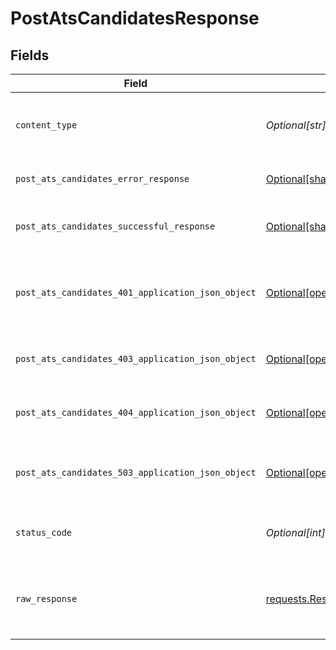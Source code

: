# PostAtsCandidatesResponse


## Fields

| Field                                                                                                                          | Type                                                                                                                           | Required                                                                                                                       | Description                                                                                                                    |
| ------------------------------------------------------------------------------------------------------------------------------ | ------------------------------------------------------------------------------------------------------------------------------ | ------------------------------------------------------------------------------------------------------------------------------ | ------------------------------------------------------------------------------------------------------------------------------ |
| `content_type`                                                                                                                 | *Optional[str]*                                                                                                                | :heavy_check_mark:                                                                                                             | HTTP response content type for this operation                                                                                  |
| `post_ats_candidates_error_response`                                                                                           | [Optional[shared.PostAtsCandidatesErrorResponse]](undefined/models/shared/postatscandidateserrorresponse.md)                   | :heavy_minus_sign:                                                                                                             | POST /ats/candidates Error response                                                                                            |
| `post_ats_candidates_successful_response`                                                                                      | [Optional[shared.PostAtsCandidatesSuccessfulResponse]](undefined/models/shared/postatscandidatessuccessfulresponse.md)         | :heavy_minus_sign:                                                                                                             | POST /ats/candidates Successful response                                                                                       |
| `post_ats_candidates_401_application_json_object`                                                                              | [Optional[operations.PostAtsCandidates401ApplicationJSON]](undefined/models/operations/postatscandidates401applicationjson.md) | :heavy_minus_sign:                                                                                                             | Returned when the authentication header was invalid or missing.                                                                |
| `post_ats_candidates_403_application_json_object`                                                                              | [Optional[operations.PostAtsCandidates403ApplicationJSON]](undefined/models/operations/postatscandidates403applicationjson.md) | :heavy_minus_sign:                                                                                                             | Returned when the passed integration is inactive.                                                                              |
| `post_ats_candidates_404_application_json_object`                                                                              | [Optional[operations.PostAtsCandidates404ApplicationJSON]](undefined/models/operations/postatscandidates404applicationjson.md) | :heavy_minus_sign:                                                                                                             | Returned when a requested resource is not found.                                                                               |
| `post_ats_candidates_503_application_json_object`                                                                              | [Optional[operations.PostAtsCandidates503ApplicationJSON]](undefined/models/operations/postatscandidates503applicationjson.md) | :heavy_minus_sign:                                                                                                             | Returned when no sync has finished successfully yet                                                                            |
| `status_code`                                                                                                                  | *Optional[int]*                                                                                                                | :heavy_check_mark:                                                                                                             | HTTP response status code for this operation                                                                                   |
| `raw_response`                                                                                                                 | [requests.Response](https://requests.readthedocs.io/en/latest/api/#requests.Response)                                          | :heavy_minus_sign:                                                                                                             | Raw HTTP response; suitable for custom response parsing                                                                        |